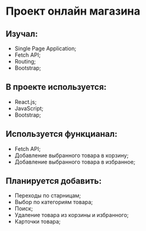 # Проект онлайн магазина

## Изучал:

- Single Page Application;
- Fetch API;
- Routing;
- Bootstrap;

## В проекте используется:

- React.js;
- JavaScript;
- Bootstrap;

## Используется функцианал:

- Fetch API;
- Добавление выбранного товара в корзину;
- Добавление выбранного товара в избранное;

## Планируется добавить:

- Переходы по старницам;
- Выбор по категориям товара;
- Поиск;
- Удаление товара из корзины и избранного;
- Карточки товара;
